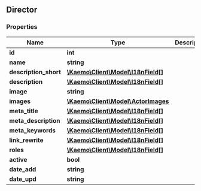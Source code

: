 ## Director

### Properties
Name | Type | Description | Notes
------------ | ------------- | ------------- | -------------
**id** | **int** |  | [optional] 
**name** | **string** |  | [optional] 
**description_short** | [**\Kaemo\Client\Model\I18nField[]**](#I18nField) |  | [optional] 
**description** | [**\Kaemo\Client\Model\I18nField[]**](#I18nField) |  | [optional] 
**image** | **string** |  | [optional] 
**images** | [**\Kaemo\Client\Model\ActorImages**](#ActorImages) |  | [optional] 
**meta_title** | [**\Kaemo\Client\Model\I18nField[]**](#I18nField) |  | [optional] 
**meta_description** | [**\Kaemo\Client\Model\I18nField[]**](#I18nField) |  | [optional] 
**meta_keywords** | [**\Kaemo\Client\Model\I18nField[]**](#I18nField) |  | [optional] 
**link_rewrite** | [**\Kaemo\Client\Model\I18nField[]**](#I18nField) |  | [optional] 
**roles** | [**\Kaemo\Client\Model\I18nField[]**](#I18nField) |  | [optional] 
**active** | **bool** |  | [optional] 
**date_add** | **string** |  | [optional] 
**date_upd** | **string** |  | [optional] 


